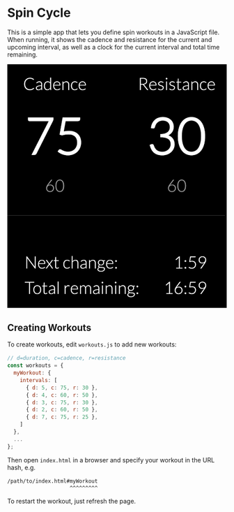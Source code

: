 # Spin Cycle

This is a simple app that lets you define spin workouts in a JavaScript file.  When running, it shows the cadence and resistance for the current and upcoming interval, as well as a clock for the current interval and total time remaining.

![Screenshot](screenshot.png)

## Creating Workouts

To create workouts, edit `workouts.js` to add new workouts:  

```js
// d=duration, c=cadence, r=resistance
const workouts = {
  myWorkout: {
    intervals: [
      { d: 5, c: 75, r: 30 },
      { d: 4, c: 60, r: 50 },
      { d: 3, c: 75, r: 30 },
      { d: 2, c: 60, r: 50 },
      { d: 7, c: 75, r: 25 },
    ]
  },
  ...
};
```

Then open `index.html` in a browser and specify your workout in the URL hash, e.g. 

```
/path/to/index.html#myWorkout
                    ^^^^^^^^^
```

To restart the workout, just refresh the page.